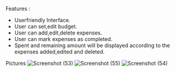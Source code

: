 Features :
* Userfriendly Interface.
* User can set,edit budget.
* User can add,edit,delete expenses.
* User can mark expenses as completed.
* Spent and remaining amount will be displayed according to the expenses added,edited and deleted.

Pictures
![Screenshot (53)](https://github.com/MaheshAk999/BudgetPlan-by-using-REACT-JS/assets/132835909/afe3204a-40d7-477a-b76e-e93e6707c387)
![Screenshot (55)](https://github.com/MaheshAk999/BudgetPlan-by-using-REACT-JS/assets/132835909/60e40301-0a0a-403a-8dc3-410a5a93359d)
![Screenshot (54)](https://github.com/MaheshAk999/BudgetPlan-by-using-REACT-JS/assets/132835909/a4f839a1-2afc-4cc6-a663-24d248f2b752)
